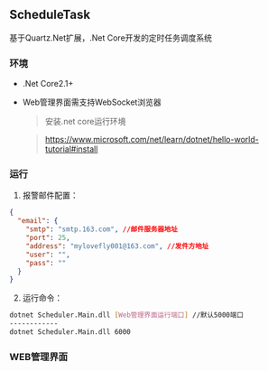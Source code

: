 ## ScheduleTask
基于Quartz.Net扩展，.Net Core开发的定时任务调度系统

### 环境
- .Net Core2.1+
- Web管理界面需支持WebSocket浏览器

	>安装.net core运行环境

	> https://www.microsoft.com/net/learn/dotnet/hello-world-tutorial#install

### 运行

1. 报警邮件配置：
```json
{
  "email": {
    "smtp": "smtp.163.com", //邮件服务器地址
    "port": 25,
    "address": "mylovefly001@163.com", //发件方地址
    "user": "",
    "pass": ""
  }
}
```

2. 运行命令：

```bash
dotnet Scheduler.Main.dll [Web管理界面运行端口] //默认5000端口
------------
dotnet Scheduler.Main.dll 6000
```

### WEB管理界面

